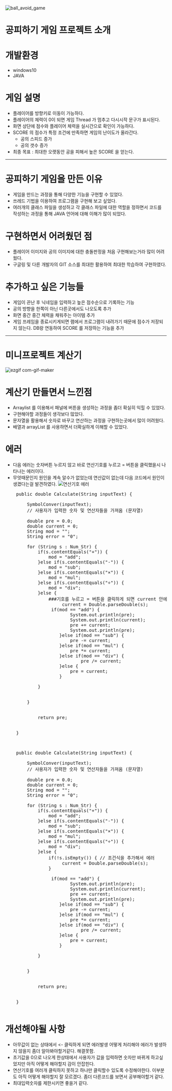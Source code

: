 ![ball_avoid_game](https://user-images.githubusercontent.com/92193144/160819770-ee82c46a-489c-44f3-bd1f-fb0a7fd29c69.gif)
# 공피하기 게임 프로젝트 소개 #
# 개발환경 #
  - windows10
  - JAVA
##
# 게임 설명 #
 - 플레이어를 방향키로 이동이 가능하다.
 - 플레이어의 체력이 0이 되면 게임 Thread 가 멈추고 다시시작 문구가 표시된다.
 - 화면 상단에 점수와 플레이어 체력을 실시간으로 확인이 가능하다.
 - SCORE 의 점수가 특정 조건에 만족하면 게임의 난이도가 올라간다.
    - 공의 스피드 증가
    - 공의 갯수 증가
 - 최종 목표 : 최대한 오랫동안 공을 피해서 높은 SCORE 을 얻는다.
---
# 공피하기 게임을 만든 이유 #
- 게임을 만드는 과정을 통해 다양한 기능을 구현할 수 있었다.
- 쓰레드 기법을 이용하여 프로그램을 구현해 보고 싶었다.
- 여러개의 클래스 파일을 생성하고 각 클래스 파일에 대한 역할을 정하면서 코드를 작성하는 과정을 통해 JAVA 언어에 대해 이해가 많이 되었다.
# 구현하면서 어려웠던 점 #
- 플레이어 이미지와 공의 이미지에 대한 충돌판정을 처음 구현해보는거라 많이 어려웠다.
- 구글링 및 다른 개발자의 GIT 소스를 최대한 활용하여 최대한 학습하여 구현하였다.
# 추가하고 싶은 기능들 #
- 게임이 끈난 후 닉네임을 입력하고 높은 점수순으로 기록하는 기능
- 공의 방향을 한쪽이 아닌 다른곳에서도 나오도록 추가
- 화면 중간 중간 체력을 채워주는 아이템 추가
- 게임 프레임을 종료시키게되면 램에서 프로그램이 내려가기 때문에 점수가 저장되지 않는다. DB랑 연동하여 SCORE 를 저장하는 기능을 추가
---
# 미니프로젝트 계산기 #
![ezgif com-gif-maker](https://user-images.githubusercontent.com/92193144/161262493-e0fb831e-205f-4bcd-b35b-918cd6f13de9.gif)
##
# 계산기 만들면서 느낀점 #
- Arraylist 를 이용해서 패널에 버튼을 생성하는 과정을 좀더 확실히 익힐 수 있었다.
- 구현해야할 과정들이 생각보다 많았다.
- 문자열을 활용해서 숫자로 바꾸고 연산하는 과정을 구현하는곳에서 많이 어려웠다.
- 배열과 arrayList 를 사용하면서 더확실하게 이해할 수 있었다.
# 에러 #
- 다음 에러는 숫자버튼 누르지 않고 바로 연산기호를 누르고 = 버튼을 클릭했을시 나타나는 에러이다.
- 무엇때문인지 원인을 계속 알수가 없었는데 연산값이 없는데 다음 코드에서 원인이 생겼다는걸 발견하였다.
![연산기호 에러](https://user-images.githubusercontent.com/92193144/161264903-ff2fffe1-5f12-4086-99d1-daf023d25ca0.png)
<pre>
	public double Calculate(String inputText) {
		
		SymbolConver(inputText);
		// 사용자가 입력한 숫자 및 연산자들을 가져옴 (문자열)
		
		double pre = 0.0;
		double current = 0;
		String mod = "";
		String error = "0";
		
		for (String s : Num_Str) {
			if(s.contentEquals("+")) {
				mod = "add";
			}else if(s.contentEquals("-")) {
				mod = "sub";
			}else if(s.contentEquals("×")) {
				mod = "mul";
			}else if(s.contentEquals("÷")) {
				mod = "div";
			}else {
				###기호를 누르고 = 버튼을 클릭하게 되면 current 안에 값이 없기때문에 위 에러가 발생
					 current = Double.parseDouble(s); 
				 if(mod == "add") {
						System.out.println(pre);
						System.out.println(current);
						pre += current;
						System.out.println(pre);
					}else if(mod == "sub") {
						pre -= current;
					}else if(mod == "mul") {
						pre *= current;
					}else if(mod == "div") {
							pre /= current;	
					}else {
						pre = current;
					}
					
			}
		
			
		}		
		

			return pre;	
		

	}
</pre>

<pre>


  	public double Calculate(String inputText) {
		
		SymbolConver(inputText);
		// 사용자가 입력한 숫자 및 연산자들을 가져옴 (문자열)
		
		double pre = 0.0;
		double current = 0;
		String mod = "";
		String error = "0";
		
		for (String s : Num_Str) {
			if(s.contentEquals("+")) {
				mod = "add";
			}else if(s.contentEquals("-")) {
				mod = "sub";
			}else if(s.contentEquals("×")) {
				mod = "mul";
			}else if(s.contentEquals("÷")) {
				mod = "div";
			}else {
				if(!s.isEmpty()) { // 조건식을 추가해서 에러 
					 current = Double.parseDouble(s);
				}
	
				 if(mod == "add") {
						System.out.println(pre);
						System.out.println(current);
						pre += current;
						System.out.println(pre);
					}else if(mod == "sub") {
						pre -= current;
					}else if(mod == "mul") {
						pre *= current;
					}else if(mod == "div") {
							pre /= current;	
					}else {
						pre = current;
					}
					
			}
		
			
		}		
		

			return pre;	
		

	}
	
</pre>
  


# 개선해야될 사항 #
- 아무값이 없는 상태에서 <- 클릭하게 되면 에러발생 어떻게 처리해야 에러가 발생하지 않을지 좀더 알아봐야할거같다. 해결못함.
- 초기값을 0으로 나오게 한상태에서 사용자가 값을 입력하면 숫자만 바뀌게 하고싶었지만 아직 어떻게 해야할지 감이 안잡힌다.
- 연산기호를 여러개 클릭하지 못하고 하나만 클릭할수 있도록 수정해야한다. 이부분도 아직 어떻게 해야할지 잘 모르겠다. 좀더 다른코드를 보면서 공부해야할거 같다.
- 최대입력숫자를 제한시키면 좋을거 같다.









